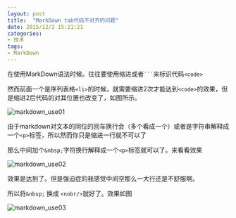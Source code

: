 ```yaml
---
layout: post
title:  "MarkDown tab代码不对齐的问题"
date: 2015/12/2 15:21:21 
categories:
- 技术
tags:
- MarkDown
---
```


在使用MarkDown语法时候。往往要使用缩进或者<code>```</code>来标识代码`<code>`

然而前面一个是序列表格`<li>`的时候，就需要缩进2次才能达到`<code>`的效果，但是缩进2后代码的对其位置也改变了，如图所示。

![markdown_use01]({{site.baseurl}}/public/img/markdown_use01.png)

由于markdown对文本的同位的回车换行会（多个看成一个）或者是字符串解释成一个`<p>`标签，所以然而你只是缩进一行就不可以了

那么中间加个`&nbsp;`字符换行解释成一个`<p>`标签就可以了。来看看效果

![markdown_use02]({{site.baseurl}}/public/img/markdown_use02.png)

效果是达到了。但是强迫症的我感觉中间空那么一大行还是不舒服啊。

所以将`&nbsp;` 换成 `<nobr/>`就好了。效果如图

![markdown_use03]({{site.baseurl}}/public/img/markdown_use03.png)

